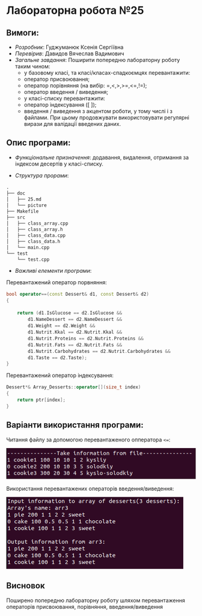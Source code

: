 # Лабораторна робота №25
## Вимоги:
* *Розробник*: Гуджуманюк Ксенія Сергіївна
* *Перевірив*: Давидов Вячеслав Вадимович
* *Загальне завдання*: Поширити попередню лабораторну роботу таким чином:
    * у базовому класі, та класі/класах-спадкоємцях перевантажити:
    * оператор присвоювання;
    * оператор порівняння (на вибір: =,<,>,>=,<=,!=);
    * оператор введення / виведення;
    * у класі-списку перевантажити:
    * оператор індексування ([ ]);
    * введення / виведення з акцентом роботи, у тому числі і з файлами. При цьому продовжувати використовувати регулярні вирази для валідації введених даних.

## Опис програми:
* *Функціональне призначення*: додавання, видалення, отримання за індексом десертів у класі-списку.
  
* *Структура прорами*:

```
.
├── doc
│   ├── 25.md
│   └── picture
├── Makefile
├── src
│   ├── class_array.cpp
│   ├── class_array.h
│   ├── class_data.cpp
│   ├── class_data.h
│   └── main.cpp
└── test
    └── test.cpp
```

* *Важливі елементи програми*:

Перевантажений оператор порвняння:
```c++
bool operator==(const Dessert& d1, const Dessert& d2)
{

	return (d1.IsGlucose == d2.IsGlucose &&
		d1.NameDessert == d2.NameDessert &&
		d1.Weight == d2.Weight &&
		d1.Nutrit.Kkal == d2.Nutrit.Kkal &&
		d1.Nutrit.Proteins == d2.Nutrit.Proteins &&
		d1.Nutrit.Fats == d2.Nutrit.Fats &&
		d1.Nutrit.Carbohydrates == d2.Nutrit.Carbohydrates &&
		d1.Taste == d2.Taste);
}
```

Перевантажений оператор індексування:
```c++
Dessert*& Array_Desserts::operator[](size_t index)
{
	return ptr[index];
}
```
   
## Варіанти використання програми:

Читання файлу за допомогою перевантаженогo опператора `<=`:

![](picture/25_1.png)

Використання перевантажених операторів введення/виведення:

![](picture/25.png)

## Висновок
Поширено попередню лабораторну роботу шляхом перевантаження операторів присвоювання, порівняння, введення/виведення

